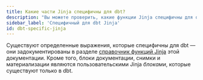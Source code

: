 ```yaml
---
title: Какие части Jinja специфичны для dbt?
description: "Вы можете проверить, какие функции Jinja специфичны для dbt"
sidebar_label: 'Специфичный для dbt Jinja'
id: dbt-specific-jinja
---
```


Существуют определенные выражения, которые специфичны для dbt — они задокументированы в разделе [справочник функций Jinja](/reference/dbt-jinja-functions) этой документации. Кроме того, блоки документации, снимки и <Term id="materialization">материализации</Term> являются пользовательскими Jinja _блоками_, которые существуют только в dbt.